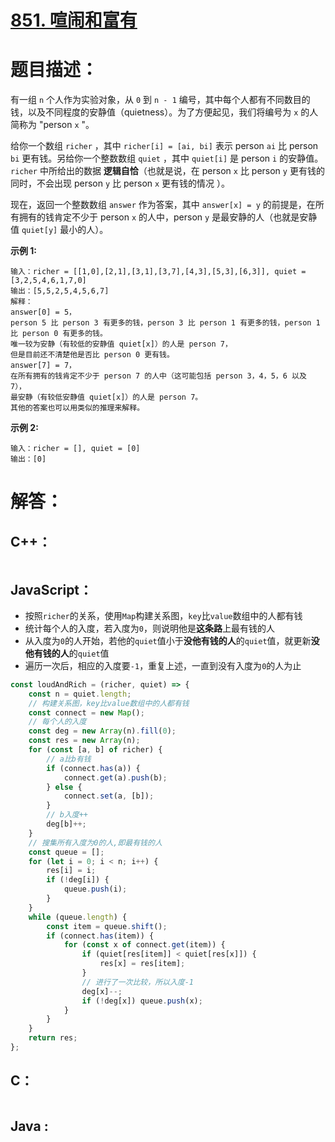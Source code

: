 # [851. 喧闹和富有](https://leetcode-cn.com/problems/loud-and-rich/)

# 题目描述：

有一组 `n` 个人作为实验对象，从 `0` 到 `n - 1` 编号，其中每个人都有不同数目的钱，以及不同程度的安静值（quietness）。为了方便起见，我们将编号为 `x` 的人简称为 "person `x` "。

给你一个数组 `richer` ，其中 `richer[i] = [ai, bi]` 表示 person `ai` 比 person `bi` 更有钱。另给你一个整数数组 `quiet` ，其中 `quiet[i]` 是 person `i` 的安静值。`richer` 中所给出的数据 **逻辑自恰**（也就是说，在 person `x` 比 person `y` 更有钱的同时，不会出现 person `y` 比 person `x` 更有钱的情况 ）。

现在，返回一个整数数组 `answer` 作为答案，其中 `answer[x] = y` 的前提是，在所有拥有的钱肯定不少于 person `x` 的人中，person `y` 是最安静的人（也就是安静值 `quiet[y]` 最小的人）。

 

**示例 1:**

```
输入：richer = [[1,0],[2,1],[3,1],[3,7],[4,3],[5,3],[6,3]], quiet = [3,2,5,4,6,1,7,0]
输出：[5,5,2,5,4,5,6,7]
解释： 
answer[0] = 5，
person 5 比 person 3 有更多的钱，person 3 比 person 1 有更多的钱，person 1 比 person 0 有更多的钱。
唯一较为安静（有较低的安静值 quiet[x]）的人是 person 7，
但是目前还不清楚他是否比 person 0 更有钱。
answer[7] = 7，
在所有拥有的钱肯定不少于 person 7 的人中（这可能包括 person 3，4，5，6 以及 7），
最安静（有较低安静值 quiet[x]）的人是 person 7。
其他的答案也可以用类似的推理来解释。
```

 **示例 2:**

```
输入：richer = [], quiet = [0]
输出：[0]
```



# 解答：

## C++：

```cpp

```

## JavaScript：

- 按照`richer`的关系，使用`Map`构建关系图，`key`比`value`数组中的人都有钱
- 统计每个人的入度，若入度为`0`，则说明他是**这条路**上最有钱的人
- 从入度为`0`的人开始，若他的`quiet`值小于**没他有钱的人**的`quiet`值，就更新**没他有钱的人**的`quiet`值
- 遍历一次后，相应的入度要`-1`，重复上述，一直到没有入度为`0`的人为止

```javascript
const loudAndRich = (richer, quiet) => {
    const n = quiet.length;
    // 构建关系图，key比value数组中的人都有钱
    const connect = new Map();
    // 每个人的入度
    const deg = new Array(n).fill(0);
    const res = new Array(n);
    for (const [a, b] of richer) {
        // a比b有钱
        if (connect.has(a)) {
            connect.get(a).push(b);
        } else {
            connect.set(a, [b]);
        }
        // b入度++
        deg[b]++;
    }
    // 搜集所有入度为0的人,即最有钱的人
    const queue = [];
    for (let i = 0; i < n; i++) {
        res[i] = i;
        if (!deg[i]) {
            queue.push(i);
        }
    }
    while (queue.length) {
        const item = queue.shift();
        if (connect.has(item)) {
            for (const x of connect.get(item)) {
                if (quiet[res[item]] < quiet[res[x]]) {
                    res[x] = res[item];
                }
                // 进行了一次比较，所以入度-1
                deg[x]--;
                if (!deg[x]) queue.push(x);
            }
        }
    }
    return res;
};
```

## C：

```c

```

## Java :

```java

```

